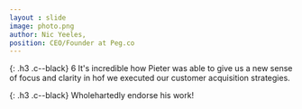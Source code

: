 ```yaml
---
layout : slide
image: photo.png
author: Nic Yeeles,
position: CEO/Founder at Peg.co
---
```


{: .h3 .c--black}
6 It's incredible how Pieter was able to give us a new sense of focus and clarity in hof we executed our customer acquisition strategies.

{: .h3 .c--black}
Wholehartedly endorse his work!
